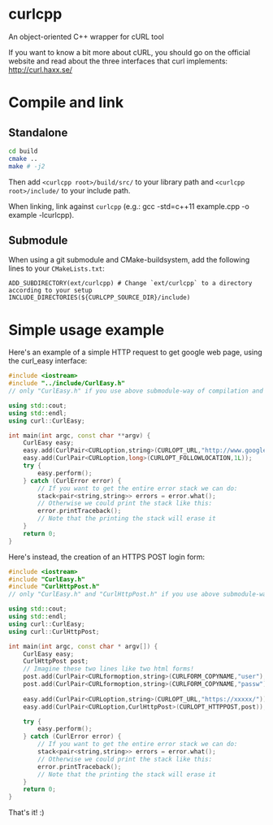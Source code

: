 curlcpp
=======

An object-oriented C++ wrapper for cURL tool

If you want to know a bit more about cURL, you should go on the official website and read about the three interfaces that curl implements: http://curl.haxx.se/

Compile and link
================

Standalone
----------

```bash
cd build
cmake ..
make # -j2
```

Then add `<curlcpp root>/build/src/` to your library path and `<curlcpp root>/include/` to your include path.

When linking, link against `curlcpp` (e.g.: gcc -std=c++11 example.cpp -o example -lcurlcpp).

Submodule
---------

When using a git submodule and CMake-buildsystem, add the following lines to your `CMakeLists.txt`:

```
ADD_SUBDIRECTORY(ext/curlcpp) # Change `ext/curlcpp` to a directory according to your setup
INCLUDE_DIRECTORIES(${CURLCPP_SOURCE_DIR}/include)
```

Simple usage example
====================

Here's an example of a simple HTTP request to get google web page, using the curl_easy interface:

`````c++
#include <iostream>
#include "../include/CurlEasy.h"
// only "CurlEasy.h" if you use above submodule-way of compilation and linking

using std::cout;
using std::endl;
using curl::CurlEasy;

int main(int argc, const char **argv) {
    CurlEasy easy;
    easy.add(CurlPair<CURLoption,string>(CURLOPT_URL,"http://www.google.it") );
    easy.add(CurlPair<CURLoption,long>(CURLOPT_FOLLOWLOCATION,1L));
    try {
        easy.perform();
    } catch (CurlError error) {
        // If you want to get the entire error stack we can do:
        stack<pair<string,string>> errors = error.what();
        // Otherwise we could print the stack like this:
        error.printTraceback();
        // Note that the printing the stack will erase it
    }
    return 0;
}
`````

Here's instead, the creation of an HTTPS POST login form:

`````c++
#include <iostream>
#include "CurlEasy.h"
#include "CurlHttpPost.h"
// only "CurlEasy.h" and "CurlHttpPost.h" if you use above submodule-way of compilation and linking

using std::cout;
using std::endl;
using curl::CurlEasy;
using curl::CurlHttpPost;

int main(int argc, const char * argv[]) {
    CurlEasy easy;
    CurlHttpPost post;
    // Imagine these two lines like two html forms!
    post.add(CurlPair<CURLformoption,string>(CURLFORM_COPYNAME,"user"),CurlPair<CURLformoption,string>(CURLFORM_COPYCONTENTS,"username")); 
    post.add(CurlPair<CURLformoption,string>(CURLFORM_COPYNAME,"passw"), CurlPair<CURLformoption,string>(CURLFORM_COPYCONTENTS,"password"));
                 
    easy.add(CurlPair<CURLoption,string>(CURLOPT_URL,"https://xxxxx/"));
    easy.add(CurlPair<CURLoption,CurlHttpPost>(CURLOPT_HTTPPOST,post));

    try {
        easy.perform();
    } catch (CurlError error) {
        // If you want to get the entire error stack we can do:
        stack<pair<string,string>> errors = error.what();
        // Otherwise we could print the stack like this:
        error.printTraceback();
        // Note that the printing the stack will erase it
    }
    return 0;
}
`````

That's it! :)
